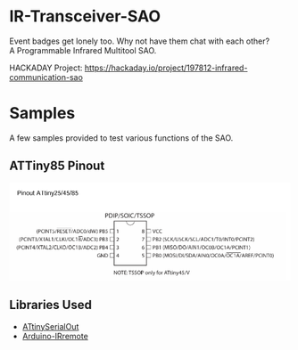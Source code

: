 # IR-Transceiver-SAO

Event badges get lonely too. Why not have them chat with each other?  
A Programmable Infrared Multitool SAO.   

HACKADAY Project: https://hackaday.io/project/197812-infrared-communication-sao

# Samples
A few samples provided to test various functions of the SAO. 

## ATTiny85 Pinout
![alt text](attiny85_pinout.png)

## Libraries  Used
- [ATtinySerialOut](https://github.com/ArminJo/ATtinySerialOut)
- [Arduino-IRremote](https://github.com/Arduino-IRremote/Arduino-IRremote)
